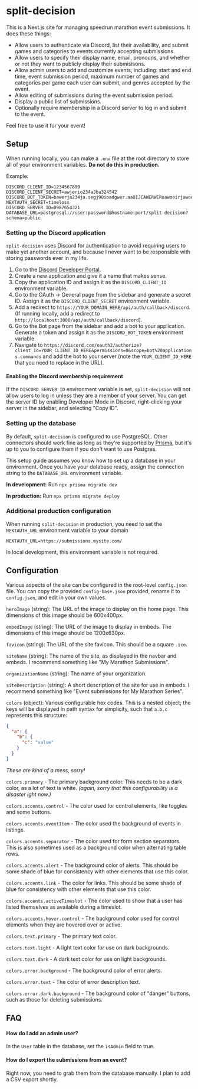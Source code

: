 # split-decision

This is a Next.js site for managing speedrun marathon event submissions. It does these things:

- Allow users to authenticate via Discord, list their availability, and submit games and categories to events currently accepting submissions.
- Allow users to specify their display name, email, pronouns, and whether or not they want to publicly display their submisisons.
- Allow admin users to add and customize events, including: start and end time, event submission period, maximum number of games and categories per game each user can submit, and genres accepted by the event.
- Allow editing of submissions during the event submission period.
- Display a public list of submissions.
- Optionally require membership in a Discord server to log in and submit to the event.

Feel free to use it for your event!

## Setup
When running locally, you can make a `.env` file at the root directory to store all of your environment variables. **Do not do this in production.**

Example:
```
DISCORD_CLIENT_ID=1234567890
DISCORD_CLIENT_SECRET=awjerio234aJba324542
DISCORD_BOT_TOKEN=bawerja234ja.segj98ioadgwer.aaOIJCAWERWERoawoeirjawoeraw3bAa
NEXTAUTH_SECRET=timeloss
DISCORD_SERVER_ID=0987654321
DATABASE_URL=postgresql://user:password@hostname:port/split-decision?schema=public
```

### Setting up the Discord application

`split-decision` uses Discord for authentication to avoid requiring users to make yet another account, and because I never want to be responsible with storing passwords ever in my life.

1. Go to the [Discord Developer Portal](https://discord.com/developers/applications).
1. Create a new application and give it a name that makes sense.
1. Copy the application ID and assign it as the `DISCORD_CLIENT_ID` environment variable.
1. Go to the OAuth -> General page from the sidebar and generate a secret ID. Assign it as the `DISCORD_CLIENT_SECRET` environment variable.
1. Add a redirect to `https://YOUR_DOMAIN_HERE/api/auth/callback/discord`. (If running locally, add a redirect to `http://localhost:3000/api/auth/callback/discord`).
1. Go to the Bot page from the sidebar and add a bot to your application. Generate a token and assign it as the `DISCORD_BOT_TOKEN` environment variable.
1. Navigate to `https://discord.com/oauth2/authorize?client_id=YOUR_CLIENT_ID_HERE&permissions=0&scope=bot%20applications.commands` and add the bot to your server (note the `YOUR_CLIENT_ID_HERE` that you need to replace in the URL).

#### Enabling the Discord membership requirement

If the `DISCORD_SERVER_ID` environment variable is set, `split-decision` will not allow users to log in unless they are a member of your server. You can get the server ID by enabling Developer Mode in Discord, right-clicking your server
in the sidebar, and selecting "Copy ID".

### Setting up the database

By default, `split-decision` is configured to use PostgreSQL. Other connectors should work fine as long as they're supported by [Prisma](https://www.prisma.io/docs/concepts/database-connectors), but it's up to you to configure them if you don't want to use Postgres. 

This setup guide assumes you know how to set up a database in your environment. Once you have your database ready, assign the connection string to the `DATABASE_URL` environment variable.

**In development:** Run `npx prisma migrate dev`

**In production:** Run `npx prisma migrate deploy`

### Additional production configuration

When running `split-decision` in production, you need to set the `NEXTAUTH_URL` environment variable to your domain

```
NEXTAUTH_URL=https://submissions.mysite.com/
```

In local development, this environment variable is not required.

## Configuration

Various aspects of the site can be configured in the root-level `config.json` file. You can copy the provided `config-base.json` provided, rename it to `config.json`, and edit in your own values.

`heroImage` (string): The URL of the image to display on the home page. This dimensions of this image should be 600x400px.

`embedImage` (string): The URL of the image to display in embeds. The dimensions of this image should be 1200x630px.

`favicon` (string): The URL of the site favicon. This should be a square `.ico`.

`siteName` (string): The name of the site, as displayed in the navbar and embeds. I recommend something like "My Marathon Submissions".

`organizationName` (string): The name of your organization.

`siteDescription` (string): A short description of the site for use in embeds. I recommend something like "Event submissions for My Marathon Series".

`colors` (object): Various configurable hex codes. This is a nested object; the keys will be displayed in path syntax for simplicity, such that `a.b.c` represents this structure:

```json
{
  "a": {
    "b": {
      "c": "value"
    }
  }
}
```

_These are kind of a mess, sorry!_

`colors.primary` - The primary background color. This needs to be a dark color, as a lot of text is white. _(again, sorry that this configurability is a disaster ight now.)_

`colors.accents.control` - The color used for control elements, like toggles and some buttons.

`colors.accents.eventItem` - The color used the background of events in listings.

`colors.accents.separator` - The color used for form section separators. This is also sometimes used as a background color when alternating table rows.

`colors.accents.alert` - The background color of alerts. This should be some shade of blue for consistency with other elements that use this color.

`colors.accents.link` - The color for links. This should be some shade of blue for consistency with other elements that use this color.

`colors.accents.activeTimeslot` - The color used to show that a user has listed themselves as available during a timeslot.

`colors.accents.hover.control` - The background color used for control elements when they are hovered over or active.

`colors.text.primary` - The primary text color.

`colors.text.light` - A light text color for use on dark backgrounds.

`colors.text.dark` - A dark text color for use on light backgrounds.

`colors.error.background` - The background color of error alerts.

`colors.error.text` - The color of error description text.

`colors.error.dark.background` - The background color of "danger" buttons, such as those for deleting submissions.

## FAQ

#### How do I add an admin user?

In the `User` table in the database, set the `isAdmin` field to true.

#### How do I export the submissions from an event?

Right now, you need to grab them from the database manually. I plan to add a CSV export shortly.